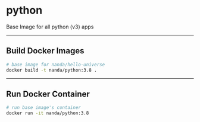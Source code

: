 # python
Base Image for all python (v3) apps

---
## Build Docker Images
```sh
# base image for nanda/hello-universe
docker build -t nanda/python:3.8 .
```

---
## Run Docker Container
```sh
# run base image's container
docker run -it nanda/python:3.8
```
